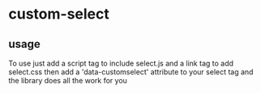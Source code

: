 # custom-select
## usage
To use just add a script tag to include select.js and a link tag to add select.css then add a 'data-customselect' attribute to your select tag and the library does all the work for you